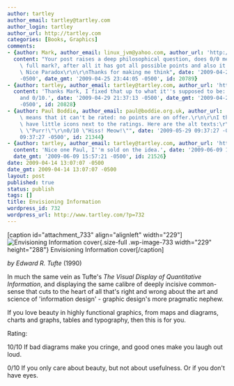 ```yaml
---
author: tartley
author_email: tartley@tartley.com
author_login: tartley
author_url: http://tartley.com
categories: [Books, Graphics]
comments:
- {author: Mark, author_email: linux_jvm@yahoo.com, author_url: 'http://resolverone.wordpress.com',
  content: "Your post raises a deep philosophical question, does 0/0 mean it has got\
    \ full mark?, after all it has got all possible points and also it has got nothing,\
    \ Nice Paradox\r\n\r\nThanks for making me think", date: '2009-04-25 23:44:05
    -0500', date_gmt: '2009-04-25 23:44:05 -0500', id: 20789}
- {author: tartley, author_email: tartley@tartley.com, author_url: 'http://tartley.com',
  content: 'Thanks Mark, I fixed that up to what it''s supposed to be: both 10/10
    and 0/10.', date: '2009-04-29 21:37:13 -0500', date_gmt: '2009-04-29 21:37:13
    -0500', id: 20828}
- {author: Paul Boddie, author_email: paul@boddie.org.uk, author_url: '', content: "0/0\
    \ means that it can't be rated: no points are on offer.\r\n\r\nI think you should\
    \ have little icons next to the ratings. Here are the alt texts:\r\n\r\n10/10\
    \ \"Purr!\"\r\n0/10 \"Hiss! Meow!\"", date: '2009-05-29 09:37:27 -0500', date_gmt: '2009-05-29
    09:37:27 -0500', id: 21344}
- {author: tartley, author_email: tartley@tartley.com, author_url: 'http://tartley.com',
  content: 'Nice one Paul, I''m sold on the idea.', date: '2009-06-09 15:57:21 -0500',
  date_gmt: '2009-06-09 15:57:21 -0500', id: 21526}
date: 2009-04-14 13:07:07 -0500
date_gmt: 2009-04-14 13:07:07 -0500
layout: post
published: true
status: publish
tags: []
title: Envisioning Information
wordpress_id: 732
wordpress_url: http://www.tartley.com/?p=732
---
```


\[caption id="attachment\_733" align="alignleft"
width="229"\]![Envisioning Information
cover](http://www.tartley.com/wp-content/uploads/2009/04/envisioning_information.gif "Envisioning Information"){.size-full
.wp-image-733 width="229" height="288"} Envisioning Information
cover\[/caption\]

*by Edward R. Tufte* (1990)

In much the same vein as Tufte's *The Visual Display of Quantitative
Information*, and displaying the same calibre of deeply incisive
common-sense that cuts to the heart of all that's right and wrong about
the art and science of 'information design' - graphic design's more
pragmatic nephew.

If you love beauty in highly functional graphics, from maps and
diagrams, charts and graphs, tables and typography, then this is for
you.

Rating:

10/10 If bad diagrams make you cringe, and good ones make you laugh out
loud.

0/10 If you only care about beauty, but not about usefulness. Or if you
don't have eyes.
